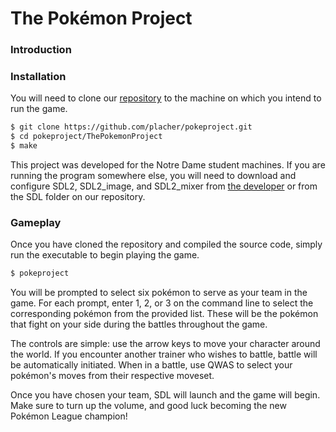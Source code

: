 # The Pokémon Project


### Introduction

### Installation

You will need to clone our [repository](https://github.com/placher/pokeproject) to the machine on which you intend to run the game.

```sh
$ git clone https://github.com/placher/pokeproject.git
$ cd pokeproject/ThePokemonProject
$ make
```

This project was developed for the Notre Dame student machines. If you are running the program somewhere else, you will need to download and configure SDL2, SDL2\_image, and SDL2\_mixer from [the developer](https://www.libsdl.org) or from the SDL folder on our repository.

### Gameplay

Once you have cloned the repository and compiled the source code, simply run the executable to begin playing the game.

```sh
$ pokeproject
```

You will be prompted to select six pokémon to serve as your team in the game. For each prompt, enter 1, 2, or 3 on the command line to select the corresponding pokémon from the provided list. These will be the pokémon that fight on your side during the battles throughout the game.

The controls are simple: use the arrow keys to move your character around the world. If you encounter another trainer who wishes to battle, battle will be automatically initiated. When in a battle, use QWAS to select your pokémon's moves from their respective moveset.

Once you have chosen your team, SDL will launch and the game will begin. Make sure to turn up the volume, and good luck becoming the new Pokémon League champion!